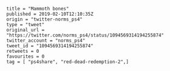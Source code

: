 ```
title = "Mammoth bones"
published = 2019-02-10T12:10:35Z
origin = "twitter-norms_ps4"
type = "tweet"
original_url = "https://twitter.com/norms_ps4/status/1094569314194255874"
twitter_account = "norms_ps4"
tweet_id = "1094569314194255874"
retweets = 0
favourites = 0
tag = [ "ps4share", "red-dead-redemption-2",]
```

<p class='image'><img src='https://mnf.m17s.net/2019/02/10/DzCw_QwX0AEedgs.jpg' alt=''></p>

